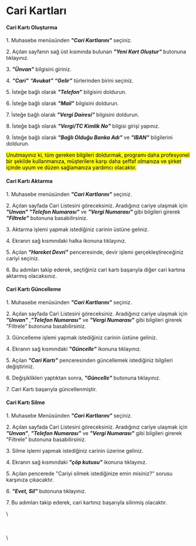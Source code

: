 # Cari Kartları

#### Cari Kartı Oluşturma

1\. Muhasebe menüsünden _**"Cari Kartlarını"**_ seçiniz.

2\. Açılan sayfanın sağ üst kısmında bulunan _**"Yeni Kart Oluştur"**_ butonuna tıklayınız.

3\. _**"Ünvan"**_ bilgisini giriniz.

4\. _**“Cari”**_ _**“Avukat” “Gelir”**_ türlerinden birini seçiniz.

5\. İsteğe bağlı olarak _**"Telefon"**_ bilgisini doldurun.

6\. İsteğe bağlı olarak _**"Mail"**_ bilgisini doldurun.

7\. İsteğe bağlı olarak _**"Vergi Dairesi"**_ bilgisini doldurun.

8\. İsteğe bağlı olarak _**"Vergi/TC Kimlik No"**_ bilgisi girişi yapınız.

9\. İsteğe bağlı olarak _**"Bağlı Olduğu Banka Adı"**_ ve _**"IBAN"**_ bilgilerini doldurun.

<mark style="background-color:yellow;">Unutmayınız ki, tüm gereken bilgileri doldurmak, programı daha profesyonel bir şekilde kullanmanıza, müşterilere karşı daha şeffaf olmanıza ve şirket içinde uyum ve düzen sağlamanıza yardımcı olacaktır.</mark>

#### Cari Kartı Aktarma&#x20;

1\. Muhasebe menüsünden _**"Cari Kartlarını"**_ seçiniz.

2\. Açılan sayfada Cari Listesini göreceksiniz. Aradığınız cariye ulaşmak için _**"Unvan" "Telefon Numarası"**_ ve _**"Vergi Numarası"**_ gibi bilgileri girerek _**"Filtrele"**_ butonuna basabilirsiniz.

3\. Aktarma işlemi yapmak istediğiniz carinin üstüne geliniz.

4\. Ekranın sağ kısmındaki halka ikonuna tıklayınız.

5\. Açılan _**"Hareket Devri"**_ penceresinde, devir işlemi gerçekleştireceğiniz cariyi seçiniz.

6\. Bu adımları takip ederek, seçtiğiniz cari kartı başarıyla diğer cari kartına aktarmış olacaksınız.

#### &#x20;Cari Kartı Güncelleme&#x20;

1\. Muhasebe menüsünden _**"Cari Kartlarını"**_ seçiniz.

2\. Açılan sayfada Cari Listesini göreceksiniz. Aradığınız cariye ulaşmak için _**"Unvan"**_ ,_**"Telefon Numarası"**_ ve _**"Vergi Numarası"**_ gibi bilgileri girerek "Filtrele" butonuna basabilirsiniz.

3\. Güncelleme işlemi yapmak istediğiniz carinin üstüne geliniz.

4\. Ekranın sağ kısmındaki _**"Güncelle"**_ ikonuna tıklayınız.

5\. Açılan _**"Cari Kartı"**_ penceresinden güncellemek istediğiniz bilgileri değiştiriniz.

6\. Değişiklikleri yaptıktan sonra, _**"Güncelle"**_ butonuna tıklayınız.

7\. Cari Kartı başarıyla güncellenmiştir.

#### Cari Kartı Silme&#x20;

1\. Muhasebe Menüsünden _**"Cari Kartlarını"**_ seçiniz.

2\. Açılan sayfada Cari Listesini göreceksiniz. Aradığınız cariye ulaşmak için _**"Unvan"**_, _**"Telefon Numarası"**_ ve _**"Vergi Numarası"**_ gibi bilgileri girerek "Filtrele" butonuna basabilirsiniz.

3\. Silme işlemi yapmak istediğiniz carinin üzerine geliniz.

4\. Ekranın sağ kısmındaki _**"çöp kutusu"**_ ikonuna tıklayınız.

5\. Açılan pencerede "Cariyi silmek istediğinize emin misiniz?" sorusu karşınıza çıkacaktır.

6\. _**"Evet, Sil"**_ butonuna tıklayınız.

7\. Bu adımları takip ederek, cari kartınız başarıyla silinmiş olacaktır.

\


\
\
\
